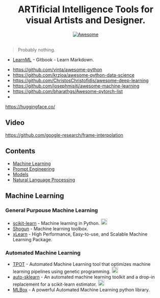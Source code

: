 
<h1 align="center">
	ARTificial Intelligence Tools for visual Artists and Designer.
</h1>
<div align="center"><a href="https://github.com/sindresorhus/awesome">
<img src="https://cdn.rawgit.com/sindresorhus/awesome/d7305f38d29fed78fa85652e3a63e154dd8e8829/media/badge.svg" alt="Awesome" border="0">
</a>
</div>
</br>

> Probably nothing.
> 
* [LearnML](https://gitbook.gitbook.io/learn-markdown/) - Gitbook - Learn Markdown.


- https://github.com/vinta/awesome-python
- https://github.com/krzjoa/awesome-python-data-science
- https://github.com/ChristosChristofidis/awesome-deep-learning
- https://github.com/josephmisiti/awesome-machine-learning
- https://github.com/bharathgs/Awesome-pytorch-list
- 

https://huggingface.co/


## Video

https://github.com/google-research/frame-interpolation


## Contents
* [Machine Learning](#machine-learning)
* [Prompt Engineering](#feature-engineering)
* [Models](#model-explanation)
* [Natural Language Processing](#natural-language-processing)

## Machine Learning

### General Purpouse Machine Learning
* [scikit-learn](http://scikit-learn.org/stable/) - Machine learning in Python. <img height="20" src="img/sklearn_big.png" alt="sklearn">
* [Shogun](http://www.shogun-toolbox.org/) - Machine learning toolbox.
* [xLearn](https://github.com/aksnzhy/xlearn) - High Performance, Easy-to-use, and Scalable Machine Learning Package.

### Automated Machine Learning
* [TPOT](https://github.com/rhiever/tpot) - Automated Machine Learning tool that optimizes machine learning pipelines using genetic programming. <img height="20" src="img/sklearn_big.png" alt="sklearn">
* [auto-sklearn](https://github.com/automl/auto-sklearn) - An automated machine learning toolkit and a drop-in replacement for a scikit-learn estimator. <img height="20" src="img/sklearn_big.png" alt="sklearn">
* [MLBox](https://github.com/AxeldeRomblay/MLBox) - A powerful Automated Machine Learning python library.
